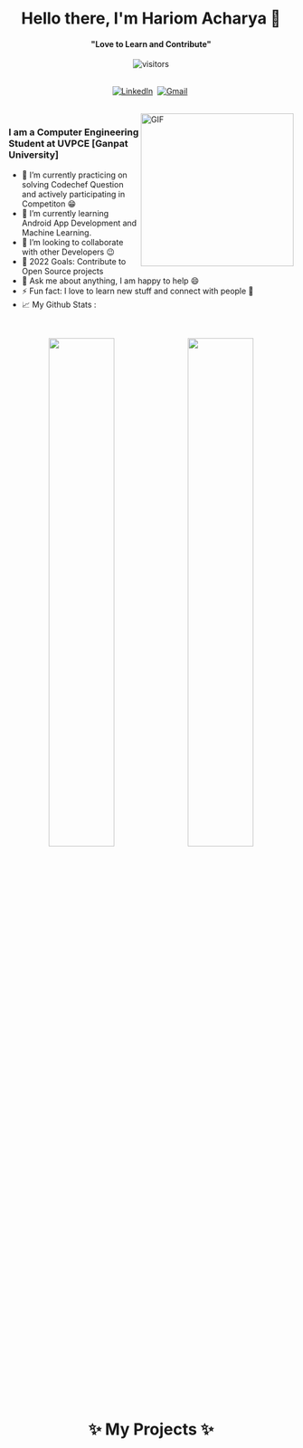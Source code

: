 <p>
  <h1 align="center"><b>Hello there, I'm Hariom Acharya 👋</b></h1>
</p>

<p>
  <h4 align="center"><b>"Love to Learn and Contribute"</b></h4>
</p>

<p align="center">
    <img align="center" alt="visitors" src="https://gpvc.arturio.dev/abhishekjani123" />
</p>

<p align="center">
<br>
 <a href="https://www.linkedin.com/in/abhishek-jani-21a570158/"><img src="https://img.shields.io/badge/linkedin-%230077B5.svg?&style=for-the-badge&logo=linkedin&logoColor=white" alt="LinkedIn" /></a>&nbsp;
<a href="mailto:abhishekjani62@gmail.com?subject=Hello%20Abhishek"><img src="https://img.shields.io/badge/gmail-%23D14836.svg?&style=for-the-badge&logo=gmail&logoColor=white" alt="Gmail"/></a>&nbsp;
</p>
<br>


<img align="right" height="270px" alt="GIF" src="https://cdn.discordapp.com/attachments/702027317282734104/865119664539303976/wifi.gif" />

### I am a Computer Engineering Student at UVPCE [Ganpat University] 
- 🔭 I’m currently practicing on solving Codechef Question and actively participating in Competiton  :grin:
- 🌱 I’m currently learning Android App Development and Machine Learning.
- 👯 I’m looking to collaborate with other Developers :wink:
- 🥅 2022 Goals: Contribute to Open Source projects
- 💬 Ask me about anything, I am happy to help :smile:
- ⚡ Fun fact: I love to learn new stuff and connect with people :raised_hands:
- 📈 My Github Stats :
<br>
<p align="center">
  <img width="48%" src="https://github-readme-stats.vercel.app/api?username=abhishekjani123&show_icons=true&theme=tokyonight" />
  <img width="48%" src="https://github-readme-streak-stats.herokuapp.com/?user=abhishekjani123&theme=tokyonight" />
</p>
<!--
<img align="left" src="https://github-readme-stats.vercel.app/api?username=abhishekjani123&show_icons=true&theme=gotham" alt="abhishekjani123" width="55%">
<img src="https://github-readme-stats.vercel.app/api/top-langs/?username=abhishekjani123&show_icons=true&theme=gotham" width="37%" alt="abhishekjani123">
-->
<p>
  <h1 align="center"><b>✨ My Projects ✨</b></h1>
</p>

